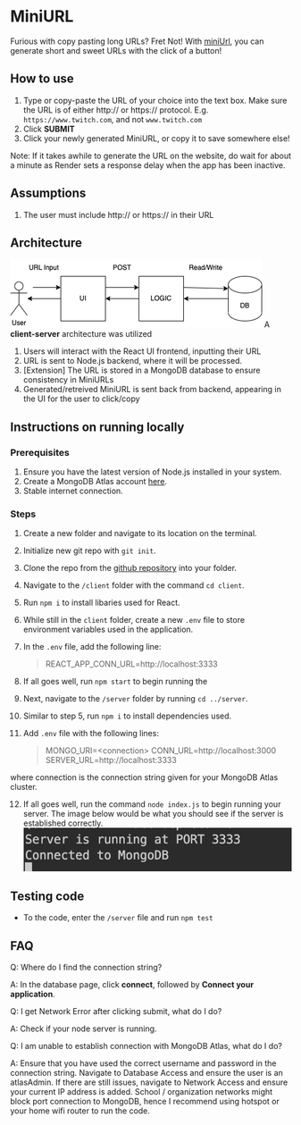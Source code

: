 # MiniURL

Furious with copy pasting long URLs? Fret Not! With [miniUrl](https://m-url.onrender.com), you can generate short and sweet URLs with the click of a button!

## How to use

1. Type or copy-paste the URL of your choice into the text box. Make sure the URL is of either http:// or https:// protocol. E.g. `https://www.twitch.com`, and not `www.twitch.com`
2. Click **SUBMIT**
3. Click your newly generated MiniURL, or copy it to save somewhere else!

Note: If it takes awhile to generate the URL on the website, do wait for about a minute as Render sets a response delay when the app has been inactive.

## Assumptions

1. The user must include http:// or https:// in their URL

## Architecture

![cv_arch](./diagrams/cv_arch.png)
A **client-server** architecture was utilized

1. Users will interact with the React UI frontend, inputting their URL
2. URL is sent to Node.js backend, where it will be processed.
3. \[Extension\] The URL is stored in a MongoDB database to ensure consistency in MiniURLs
4. Generated/retreived MiniURL is sent back from backend, appearing in the UI for the user to click/copy

## Instructions on running locally

### Prerequisites

1. Ensure you have the latest version of Node.js installed in your system.
2. Create a MongoDB Atlas account [here](https://www.mongodb.com/docs/atlas/getting-started/?_ga=2.154597496.1536413800.1676619548-2109432026.1676289810).
3. Stable internet connection.

### Steps

1. Create a new folder and navigate to its location on the terminal.
2. Initialize new git repo with `git init`.
3. Clone the repo from the [github repository](https://github.com/WJunHong/MiniURL) into your folder.
4. Navigate to the `/client` folder with the command `cd client`.
5. Run `npm i` to install libaries used for React.
6. While still in the `client` folder, create a new `.env` file to store environment variables used in the application.
7. In the `.env` file, add the following line:

   > REACT_APP_CONN_URL=http://localhost:3333

8. If all goes well, run `npm start` to begin running the
9. Next, navigate to the `/server` folder by running `cd ../server`.
10. Similar to step 5, run `npm i` to install dependencies used.
11. Add `.env` file with the following lines:
    > MONGO_URI=\<connection>
    > CONN_URL=http://localhost:3000
    > SERVER_URL=http://localhost:3333

where connection is the connection string given for your MongoDB Atlas cluster.

12. If all goes well, run the command `node index.js` to begin running your server. The image below would be what you should see if the server is established correctly.
    ![server_message](diagrams/server_message.png)

## Testing code

- To the code, enter the `/server` file and run `npm test`

## FAQ

Q: Where do I find the connection string?

A: In the database page, click **connect**, followed by **Connect your application**.

Q: I get Network Error after clicking submit, what do I do?

A: Check if your node server is running.

Q: I am unable to establish connection with MongoDB Atlas, what do I do?

A: Ensure that you have used the correct username and password in the connection string. Navigate to Database Access and ensure the user is an atlasAdmin. If there are still issues, navigate to Network Access and ensure your current IP address is added. School / organization networks might block port connection to MongoDB, hence I recommend using hotspot or your home wifi router to run the code.
